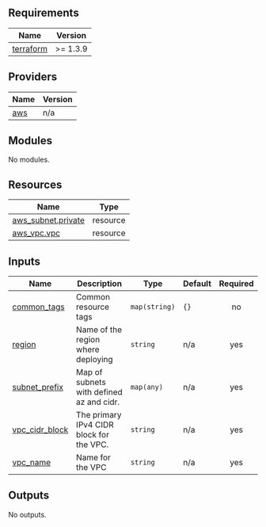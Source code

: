 ## Requirements

| Name | Version |
|------|---------|
| <a name="requirement_terraform"></a> [terraform](#requirement\_terraform) | >= 1.3.9 |

## Providers

| Name | Version |
|------|---------|
| <a name="provider_aws"></a> [aws](#provider\_aws) | n/a |

## Modules

No modules.

## Resources

| Name | Type |
|------|------|
| [aws_subnet.private](https://registry.terraform.io/providers/hashicorp/aws/latest/docs/resources/subnet) | resource |
| [aws_vpc.vpc](https://registry.terraform.io/providers/hashicorp/aws/latest/docs/resources/vpc) | resource |

## Inputs

| Name | Description | Type | Default | Required |
|------|-------------|------|---------|:--------:|
| <a name="input_common_tags"></a> [common\_tags](#input\_common\_tags) | Common resource tags | `map(string)` | `{}` | no |
| <a name="input_region"></a> [region](#input\_region) | Name of the region where deploying | `string` | n/a | yes |
| <a name="input_subnet_prefix"></a> [subnet\_prefix](#input\_subnet\_prefix) | Map of subnets with defined az and cidr. | `map(any)` | n/a | yes |
| <a name="input_vpc_cidr_block"></a> [vpc\_cidr\_block](#input\_vpc\_cidr\_block) | The primary IPv4 CIDR block for the VPC. | `string` | n/a | yes |
| <a name="input_vpc_name"></a> [vpc\_name](#input\_vpc\_name) | Name for the VPC | `string` | n/a | yes |

## Outputs

No outputs.
